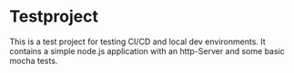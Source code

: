 # Testproject

This is a test project for testing CI/CD and local dev environments.
It contains a simple node.js application with an http-Server and some basic mocha tests.
